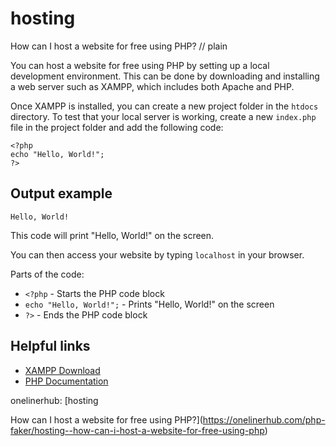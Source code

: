 # hosting

How can I host a website for free using PHP?
// plain

You can host a website for free using PHP by setting up a local development environment. This can be done by downloading and installing a web server such as XAMPP, which includes both Apache and PHP.

Once XAMPP is installed, you can create a new project folder in the `htdocs` directory. To test that your local server is working, create a new `index.php` file in the project folder and add the following code:

```
<?php
echo "Hello, World!";
?>
```

## Output example
 `Hello, World!`

This code will print "Hello, World!" on the screen.

You can then access your website by typing `localhost` in your browser.

Parts of the code:
- `<?php` - Starts the PHP code block
- `echo "Hello, World!";` - Prints "Hello, World!" on the screen
- `?>` - Ends the PHP code block

## Helpful links
- [XAMPP Download](https://www.apachefriends.org/download.html)
- [PHP Documentation](https://www.php.net/docs.php)

onelinerhub: [hosting

How can I host a website for free using PHP?](https://onelinerhub.com/php-faker/hosting--how-can-i-host-a-website-for-free-using-php)